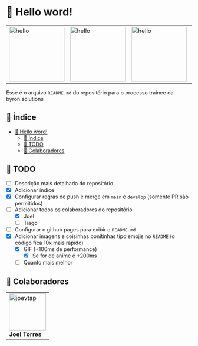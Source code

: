 
# 👋 Hello word!

<table>
  <tbody>
    <tr>
      <td>
        <img src="https://media1.tenor.com/m/A-SdD3G9q6oAAAAC/new-game-mozuku.gif" alt="hello" width="150" height="150" style="object-fit: cover;"/>  
      </td>
      <td>
        <img src="https://media1.tenor.com/m/vAV-hN7jXEUAAAAC/hi.gif" alt="hello" width="150" height="150" style="object-fit: cover;"/>  
      </td>
      <td>
        <img src="https://media1.tenor.com/m/xCv9kpxFGEYAAAAd/anya-forger.gif" alt="hello" width="150" height="150" style="object-fit: cover;"/>  
      </td>
      <td>
        <img src="https://media1.tenor.com/m/dtT7TYvgqx0AAAAd/frieren-smug-frieren.gif" alt="hello" width="150" height="150" style="object-fit: cover;"/>  
      </td>
    </tr>
  </tbody>
</table>

Esse é o arquivo `README.md` do repositório para o processo trainee da byron.solutions  

## 📜 Índice

- [👋 Hello word!](#-hello-word)
  - [📜 Índice](#-índice)
  - [📝 TODO](#-todo)
  - [🤝 Colaboradores](#-colaboradores)

## 📝 TODO

- [ ] Descrição mais detalhada do repositório
- [x] Adicionar índice
- [x] Configurar regras de push e merge em `main` e `develop` (somente PR são permitidos)
- [ ] Adicionar todos os colaboradores do repositório
  - [x] Joel
  - [ ] Tiago
- [ ] Configurar o github pages para exibir o `README.md`
- [x] Adicionar imagens e coisinhas bonitinhas tipo emojis no `README` (o código fica 10x mais rápido)
  - [x] GIF (+100ms de performance)
    - [x] Se for de anime é +200ms
  - [ ] Quanto mais melhor

## 🤝 Colaboradores 

<table>
  <tbody>
    <tr>
      <td align="left" valign="top">
        <a href="https://github.com/joevtap">
          <img src="https://github.com/joevtap.png" width="100;" alt="joevtap"/>
          <br />
          <b>Joel Torres</b>
        </a>
      </td>
      <!-- 
      Siga esse padrão, substitua <seu nick> e <seu nome> pelo equivalente

      <td align="left" valign="top">
        <a href="https://github.com/<seu nick>">
          <img src="https://github.com/<seu nick>.png" width="100;" alt="<seu nick>"/>
          <br />
          <b><seu nome></b>
        </a>
      </td> 
      -->
    </tr>
  </tbody>
</table>
